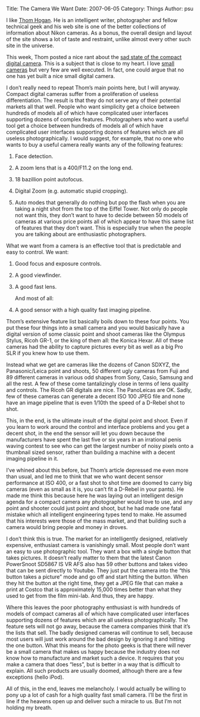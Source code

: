 Title: The Camera We Want
Date: 2007-06-05
Category: Things
Author: psu

I like <a href="http://bythom.com">Thom Hogan</a>. He is an intelligent writer, photographer and fellow technical geek and his web site is one of the better collections of information about Nikon cameras. As a bonus, the overall design and layout of the site shows a lot of taste and restraint, unlike almost every other such site in the universe.

This week, Thom posted a nice rant about the <a href="http://bythom.com/compact.htm">sad state of the compact digital camera</a>. This is a subject that is close to my heart. I love <a href="http://mutable-states.com/the-camera-i-want.html">small cameras</a> but very few are well executed. In fact, one could argue that no one has yet built a nice small digital camera.

I don’t really need to repeat Thom’s main points here, but I will anyway. Compact digital cameras suffer from a proliferation of useless differentiation. The result is that they do not serve any of their potential markets all that well. People who want simplicity get a choice between hundreds of models all of which have complicated user interfaces supporting dozens of complex features. Photographers who want a useful tool get a choice between hundreds of models all of which have complicated user interfaces supporting dozens of features which are all useless photographically. I would suggest, for example, that no one who wants to buy a useful camera really wants any of the following features:

1. Face detection.

2. A zoom lens that is a 400/F11.2 on the long end.

3. 18 bazillion point autofocus.

4. Digital Zoom (e.g. automatic stupid cropping).

5. Auto modes that generally do nothing but pop the flash when you are taking a night shot from the top of the Eiffel Tower.
Not only do people not want this, they don’t want to have to decide between 50 models of cameras at various price points all of which appear to have this same list of features that they don’t want. This is especially true when the people you are talking about are enthusiastic photographers.

What we want from a camera is an effective tool that is predictable and easy to control. We want:

1. Good focus and exposure controls.

2. A good viewfinder.

3. A good fast lens.
	
	And most of all:


4. A good sensor with a high quality fast imaging pipeline.

Thom’s extensive feature list basically boils down to these four points. You put these four things into a small camera and you would basically have a digital version of some classic point and shoot cameras like the Olympus Stylus, Ricoh GR-1, or the king of them all: the Konica Hexar. All of these cameras had the ability to capture pictures every bit as well as a big Pro SLR if you knew how to use them.

Instead what we get are cameras like the dozens of Canon SDXYZ, the Panasonic/Leica point and shoots, 50 different ugly cameras from Fuji and 89 different cameras in various odd shapes from Sony, Casio, Samsung and all the rest. A few of these come tantalizingly close in terms of lens quality and controls. The Ricoh GR digitals are nice. The PanoLeicas are OK. Sadly, few of these cameras can generate a decent ISO 100 JPEG file and none have an image pipeline that is even 1/10th the speed of a D-Rebel shot to shot.

This, in the end, is the ultimate insult of the digital point and shoot. Even if you learn to work around the control and interface problems and you get a decent shot, in the end the sensor will let you down because the manufacturers have spent the last five or six years in an irrational penis waving contest to see who can get the largest number of noisy pixels onto a thumbnail sized sensor, rather than building a machine with a decent imaging pipeline in it.

I’ve whined about this before, but Thom’s article depressed me even more than usual, and led me to think that we who want decent sensor performance at ISO 400, or a fast shot to shot time are doomed to carry big cameras (even as small as it is, you can’t fit a D-Rebel in your pants). He made me think this because here he was laying out an intelligent design agenda for a compact camera any photographer would love to use, and any point and shooter could just point and shoot, but he had made one fatal mistake which all intelligent engineering types tend to make. He assumed that his interests were those of the mass market, and that building such a camera would bring people and money in droves.

I don’t think this is true. The market for an intelligently designed, relatively expensive, enthusiast camera is vanishingly small. Most people don’t want an easy to use photographic tool. They want a box with a single button that takes pictures. It doesn’t really matter to them that the latest Canon PowerSnoot SD5867 IS VR AFS also has 59 other buttons and takes video that can be sent directly to Youtube. They just put the camera into the “this button takes a picture” mode and go off and start hitting the button. When they hit the button at the right time, they get a JPEG file that can make a print at Costco that is approximately 15,000 times better than what they used to get from the film mini-lab. And thus, they are happy.

Where this leaves the poor photography enthusiast is with hundreds of models of compact cameras all of which have complicated user interfaces supporting dozens of features which are all useless photographically. The feature sets will not go away, because the camera companies think that it’s the lists that sell. The badly designed cameras will continue to sell, because most users will just work around the bad design by ignoring it and hitting the one button. What this means for the photo geeks is that there will never be a small camera that makes us happy because the industry does not know how to manufacture and market such a device. It requires that you make a camera that does “less”, but is better in a way that is difficult to explain. All such products are usually doomed, although there are a few exceptions (hello iPod).

All of this, in the end, leaves me melancholy. I would actually be willing to pony up a lot of cash for a high quality fast small camera. I’ll be the first in line if the heavens open up and deliver such a miracle to us. But I’m not holding my breath.